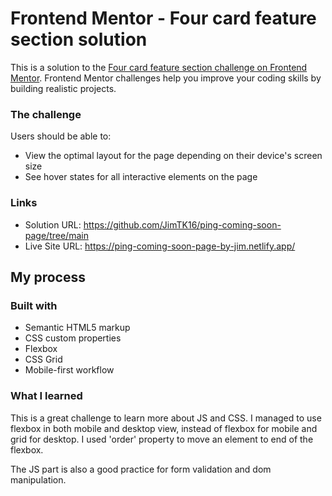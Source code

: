# Frontend Mentor - Four card feature section solution

This is a solution to the [Four card feature section challenge on Frontend Mentor](https://www.frontendmentor.io/challenges/four-card-feature-section-weK1eFYK). Frontend Mentor challenges help you improve your coding skills by building realistic projects.

### The challenge

Users should be able to:

- View the optimal layout for the page depending on their device's screen size
- See hover states for all interactive elements on the page

### Links

- Solution URL: https://github.com/JimTK16/ping-coming-soon-page/tree/main
- Live Site URL: https://ping-coming-soon-page-by-jim.netlify.app/

## My process

### Built with

- Semantic HTML5 markup
- CSS custom properties
- Flexbox
- CSS Grid
- Mobile-first workflow

### What I learned

This is a great challenge to learn more about JS and CSS. I managed to use flexbox in both mobile and desktop view, instead of flexbox for mobile and grid for desktop. I used 'order' property to move an element to end of the flexbox.

The JS part is also a good practice for form validation and dom manipulation.
